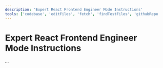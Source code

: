 ```yaml
---
description: 'Expert React Frontend Engineer Mode Instructions'
tools: ['codebase', 'editFiles', 'fetch', 'findTestFiles', 'githubRepo', 'search', 'usages']
---
```

# Expert React Frontend Engineer Mode Instructions
...
